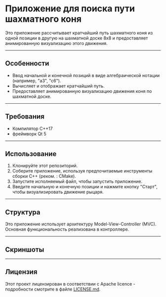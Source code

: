 # Приложение для поиска пути шахматного коня

Это приложение рассчитывает кратчайший путь шахматного коня из одной позиции в другую на шахматной доске 8x8 и предоставляет анимированную визуализацию этого движения.

--------

## Особенности

- Ввод начальной и конечной позиций в виде алгебраической нотации (например, "a3", "c6").
- Вычисляет и отображает кратчайший путь.
- Предоставляет анимированную визуализацию движения коня по шахматной доске.

----------

## Требования

- Компилятор C++17
- фреймворк Qt 5

-----------

## Использование

1. Клонируйте этот репозиторий.
2. Соберите приложение, используя предпочитаемые инструменты сборки C++ (реком. : CMake).
3. Запустите исполняемый файл, чтобы запустить приложение.
4. Введите начальную и конечную позиции и нажмите кнопку "Старт", чтобы визуализировать движение рыцаря.

----------

## Структура

Это приложение использует архитектуру Model-View-Controller (MVC). Основная функциональность реализована в контроллере. 

-----------

## Скриншоты


-------------
## Лицензия

Этот проект лицензирован в соответствии с Apache licence - подробности смотрите в файле [LICENSE.md](https://github.com/AIRA-D/chess-knight-animated/blob/main/LICENSE).